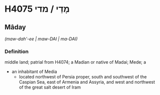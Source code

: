 # H4075 מָדַי / מדי

## Mâday

_(maw-dah'-ee | maw-DAI | ma-DAI)_

### Definition

middle land; patrial from H4074; a Madian or native of Madai; Mede; a

- an inhabitant of Media
  - located northwest of Persia proper, south and southwest of the Caspian Sea, east of Armenia and Assyria, and west and northwest of the great salt desert of Iram
